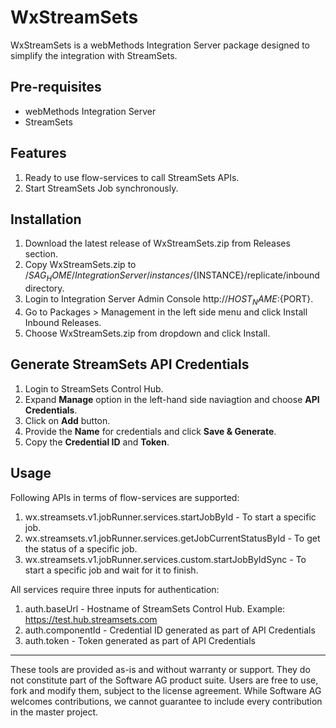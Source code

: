 # WxStreamSets
WxStreamSets is a  webMethods Integration Server package designed to simplify the integration with StreamSets.

## Pre-requisites
  - webMethods Integration Server
  - StreamSets

## Features
1.	Ready to use flow-services to call StreamSets APIs.
2.	Start StreamSets Job synchronously.
 
## Installation
1.	Download the latest release of WxStreamSets.zip from Releases section.
2.	Copy WxStreamSets.zip to /${SAG_HOME}/IntegrationServer/instances/${INSTANCE}/replicate/inbound directory.
3.	Login to Integration Server Admin Console http://${HOST_NAME}:${PORT}.
4.	Go to Packages > Management in the left side menu and click Install Inbound Releases.
5.	Choose WxStreamSets.zip from dropdown and click Install.
   
## Generate StreamSets API Credentials
1. Login to StreamSets Control Hub.
2. Expand **Manage** option in the left-hand side naviagtion and choose **API Credentials**.
3. Click on **Add** button.
4. Provide the **Name** for credentials and click **Save & Generate**.
5. Copy the **Credential ID** and **Token**.

## Usage
Following APIs in terms of flow-services are supported:
1. wx.streamsets.v1.jobRunner.services.startJobById - To start a specific job.
2. wx.streamsets.v1.jobRunner.services.getJobCurrentStatusById - To get the status of a specific job.
3. wx.streamsets.v1.jobRunner.services.custom.startJobByIdSync - To start a specific job and wait for it to finish.

All services require three inputs for authentication:
1. auth.baseUrl - Hostname of StreamSets Control Hub. Example: https://test.hub.streamsets.com
2. auth.componentId - Credential ID generated as part of API Credentials
3. auth.token - Token generated as part of API Credentials

______________________
These tools are provided as-is and without warranty or support. They do not constitute part of the Software AG product suite. Users are free to use, fork and modify them, subject to the license agreement. While Software AG welcomes contributions, we cannot guarantee to include every contribution in the master project.
